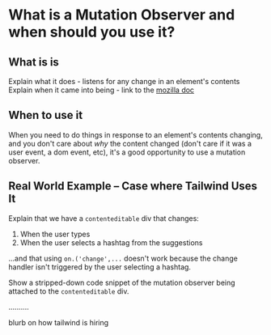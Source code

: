 # What is a Mutation Observer and when should you use it?

## What is is
Explain what it does - listens for any change in an element's contents
Explain when it came into being - link to the [mozilla doc](https://developer.mozilla.org/en-US/docs/Web/API/MutationObserver)

## When to use it
When you need to do things in response to an element's contents changing, and you don't care about *why* the content changed (don't care if it was a user event, a dom event, etc), it's a good opportunity to use a mutation observer.

## Real World Example – Case where Tailwind Uses It
Explain that we have a `contenteditable` div that changes:
1. When the user types
2. When the user selects a hashtag from the suggestions

...and that using `on.('change',...` doesn't work because the change handler isn't triggered by the user selecting a hashtag.

Show a stripped-down code snippet of the mutation observer being attached to the `contenteditable` div.

..........

blurb on how tailwind is hiring
